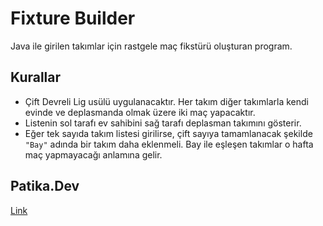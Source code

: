 # Fixture Builder

Java ile girilen takımlar için rastgele maç fikstürü oluşturan program.

## Kurallar

- Çift Devreli Lig usülü uygulanacaktır. Her takım diğer takımlarla kendi evinde ve deplasmanda olmak üzere iki maç yapacaktır.
- Listenin sol tarafı ev sahibini sağ tarafı deplasman takımını gösterir.
- Eğer tek sayıda takım listesi girilirse, çift sayıya tamamlanacak şekilde `"Bay"` adında bir takım daha eklenmeli. Bay ile eşleşen takımlar o hafta maç yapmayacağı anlamına gelir.

## Patika.Dev

[Link](https://app.patika.dev/courses/java-102/odev-fixture-generator)
